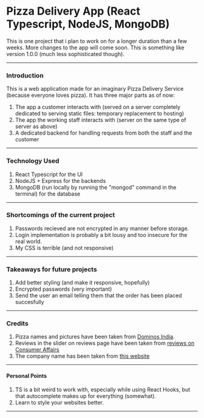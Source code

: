 # Pizza Delivery App (React Typescript, NodeJS, MongoDB)

This is one project that i plan to work on for a longer duration than a few weeks. More changes to the app will come soon.
This is something like version 1.0.0 (much less sophisticated though).

---

### Introduction

This is a web application made for an imaginary Pizza Delivery Service (because everyone loves pizza).
It has three major parts as of now:
1. The app a customer interacts with (served on a server completely dedicated to serving static files: temporary replacement to hosting)
2. The app the working staff interacts with (server on the same type of server as above)
3. A dedicated backend for handling requests from both the staff and the customer

---

### Technology Used
1. React Typescript for the UI
2. NodeJS + Express for the backends
3. MongoDB (run locally by running the "mongod" command in the terminal) for the database

---

### Shortcomings of the current project
1. Passwords recieved are not encrypted in any manner before storage.
2. Login implementation is probably a bit lousy and too insecure for the real world.
3. My CSS is terrible (and not responsive)

---

### Takeaways for future projects   
1. Add better styling (and make it responsive, hopefully)
2. Encrypted passwords (very important)
3. Send the user an email telling them that the order has been placed succesfully

---

### Credits 
1. Pizza names and pictures have been taken from [Dominos India](https://www.dominos.co.in/). 
2. Reviews in the slider on reviews page have been taken from [reviews on Consumer Affairs](https://www.consumeraffairs.com/food/dominos.html)
3. The company name has been taken from [this website](https://businessnamegenerator.com/pizza-business-name-generator-guide-ideas/)

---

#### Personal Points
1. TS is a bit weird to work with, especially while using React Hooks, but that autocomplete makes up for everything (somewhat).
2. Learn to style your websites better.

---

